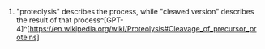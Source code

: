 1. "proteolysis" describes the process, while "cleaved version" describes the result of that process^[GPT-4]^[https://en.wikipedia.org/wiki/Proteolysis#Cleavage_of_precursor_proteins]